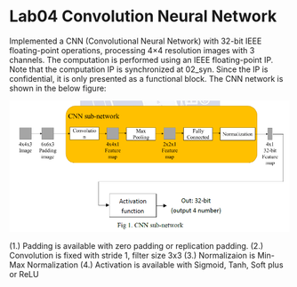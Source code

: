 # Lab04 Convolution Neural Network
Implemented a CNN (Convolutional Neural Network) with 32-bit IEEE floating-point operations, processing 4×4 resolution images with 3 channels. The computation is performed using an IEEE floating-point IP. Note that the computation IP is synchronized at 02_syn. Since the IP is confidential, it is only presented as a functional block.
The CNN network is shown in the below figure:

![CNN_subnetowork](https://github.com/jiyaunran/Verilog_code_conduction_in_ICLAB2024s/blob/main/CNN/CNN_subnetowork.png)

(1.) Padding is available with zero padding or replication padding.
(2.) Convolution is fixed with stride 1, filter size 3x3
(3.) Normalizaion is Min-Max Normalization
(4.) Activation is available with Sigmoid, Tanh, Soft plus or ReLU
